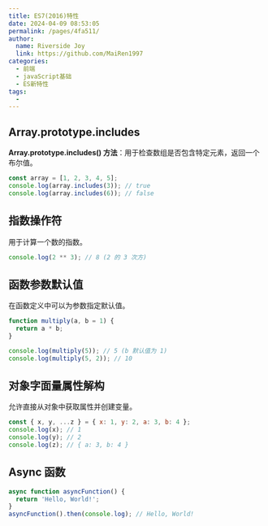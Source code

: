 ```yaml
---
title: ES7(2016)特性
date: 2024-04-09 08:53:05
permalink: /pages/4fa511/
author:
  name: Riverside Joy
  link: https://github.com/MaiRen1997
categories:
  - 前端
  - javaScript基础
  - ES新特性
tags:
  - 
---
```

## Array.prototype.includes

**Array.prototype.includes() 方法**：用于检查数组是否包含特定元素，返回一个布尔值。

```js
const array = [1, 2, 3, 4, 5];
console.log(array.includes(3)); // true
console.log(array.includes(6)); // false
```

## 指数操作符

用于计算一个数的指数。

```js
console.log(2 ** 3); // 8 (2 的 3 次方)
```

## 函数参数默认值

在函数定义中可以为参数指定默认值。

```js
function multiply(a, b = 1) {
  return a * b;
}

console.log(multiply(5)); // 5 (b 默认值为 1)
console.log(multiply(5, 2)); // 10
```

## 对象字面量属性解构

允许直接从对象中获取属性并创建变量。

```js
const { x, y, ...z } = { x: 1, y: 2, a: 3, b: 4 };
console.log(x); // 1
console.log(y); // 2
console.log(z); // { a: 3, b: 4 }
```

## Async 函数

```js
async function asyncFunction() {
  return 'Hello, World!';
}
asyncFunction().then(console.log); // Hello, World!
```





















